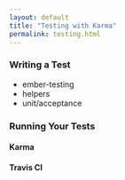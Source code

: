 ```yaml
---
layout: default
title: "Testing with Karma"
permalink: testing.html
---
```


### Writing a Test

* ember-testing
* helpers
* unit/acceptance

### Running Your Tests

#### Karma

#### Travis CI
